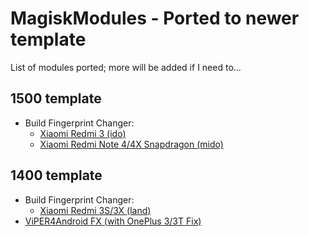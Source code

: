 # MagiskModules - Ported to newer template

List of modules ported; more will be added if I need to...

## 1500 template
* Build Fingerprint Changer:
  * [Xiaomi Redmi 3 (ido)](https://github.com/krasCGQ/MagiskModules/tree/BuildFPChanger-ido)
  * [Xiaomi Redmi Note 4/4X Snapdragon (mido)](https://github.com/krasCGQ/MagiskModules/tree/BuildFPChanger-mido)

## 1400 template

* Build Fingerprint Changer:
  * [Xiaomi Redmi 3S/3X (land)](https://github.com/krasCGQ/MagiskModules/tree/BuildFPChanger-land)
* [ViPER4Android FX (with OnePlus 3/3T Fix)](https://github.com/krasCGQ/MagiskModules/tree/ViPER4Android-OP)
